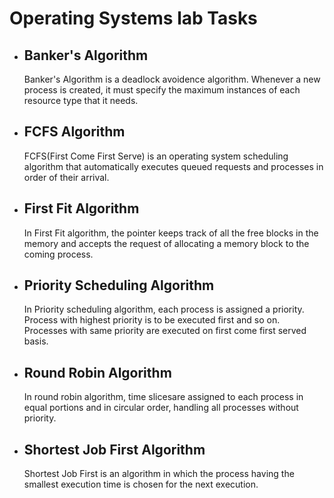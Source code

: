 # Operating Systems lab Tasks
- ## Banker's Algorithm 
  Banker's Algorithm is a deadlock avoidence algorithm. Whenever a new process is created, it must specify the maximum instances of each resource type that it needs.
- ## FCFS Algorithm
  FCFS(First Come First Serve) is an operating system scheduling algorithm that automatically executes queued requests and processes in order of their arrival.
- ## First Fit Algorithm
  In First Fit algorithm, the pointer keeps track of all the free blocks in the memory and accepts the request of allocating a memory block to the coming process.
- ## Priority Scheduling Algorithm
  In Priority scheduling algorithm, each process is assigned a priority. Process with highest priority is to be executed first and so on. Processes with same priority are executed on first come first served basis.
- ## Round Robin Algorithm 
  In round robin algorithm, time slicesare assigned to each process in equal portions and in circular order, handling all processes without priority.
- ## Shortest Job First Algorithm
  Shortest Job First is an algorithm in which the process having the smallest execution time is chosen for the next execution.
